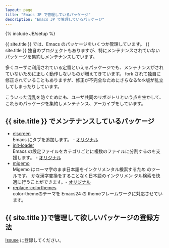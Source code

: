 ```yaml
---
layout: page
title: "Emacs JP で管理しているパッケージ"
description: "Emacs JP で管理しているパッケージ"
---
```

{% include JB/setup %}

{{ site.title }} では、Emacs のパッケージをいくつか管理しています。
{{ site.title }} 独自のプロジェクトもありますが、特にメンテナンスされていないパッケージを集約しメンテナンスしています。

多くユーザに利用されている定番といえるパッケージでも、メンテナンスがされていないために正しく動作しないものが増えてきています。
fork されて独自に修正されていることもありますが、修正が不完全なためにさらなるfork版が乱立してしまったりしています。

こういった混乱を防ぐためにも、ユーザ共同のリポジトリという点を生かして、これらのパッケージを集約しメンテナンス、アーカイブをしています。

## {{ site.title }} でメンテナンスしているパッケージ

* [elscreen](https://github.com/emacs-jp/elscreen)<br>
  Emacs にタブを追加します。 - [オリジナル](http://www.morishima.net/~naoto/elscreen-en/?lang=en)
* [init-loader](https://github.com/emacs-jp/init-loader)<br>
  Emacs の設定ファイルをカテゴリごとに複数のファイルに分割するのを支援します。 - [オリジナル](http://coderepos.org/share/browser/lang/elisp/init-loader/init-loader.el)
* [migemo](https://github.com/emacs-jp/migemo)<br>
  Migemo はローマ字のまま日本語をインクリメンタル検索するため のツールです。
  かな漢字変換をすることなく日本語のインクリメン タル検索を快適に行うことができます。- [オリジナル](http://0xcc.net/migemo/)
* [replace-colorthemes](https://github.com/emacs-jp/replace-colorthemes)<br>
  color-themeのテーマを Emacs24 の themeフレームワークに対応させています。

## {{ site.title }}で管理して欲しいパッケージの登録方法

[Issuse](https://github.com/emacs-jp/issues/issues) に登録してください。
